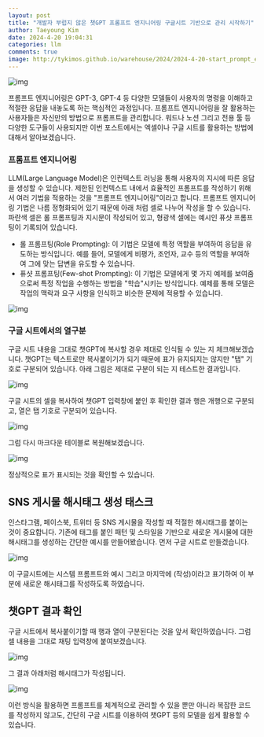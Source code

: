 ```yaml
---
layout: post
title: "개발자 부럽지 않은 챗GPT 프롬프트 엔지니어링 구글시트 기반으로 관리 시작하기"
author: Taeyoung Kim
date: 2024-4-20 19:04:31
categories: llm
comments: true
image: http://tykimos.github.io/warehouse/2024/2024-4-20-start_prompt_engineering_management_based_on_google_sheets_that_developers_will_envy_title_001.jpg
---
```


![img](http://tykimos.github.io/warehouse/2024/2024-4-20-start_prompt_engineering_management_based_on_google_sheets_that_developers_will_envy_title_001.jpg)

프롬프트 엔지니어링은 GPT-3, GPT-4 등 다양한 모델들이 사용자의 명령을 이해하고 적절한 응답을 내놓도록 하는 핵심적인 과정입니다. 프롬프트 엔지니어링을 잘 활용하는 사용자들은 자신만의 방법으로 프롬프트을 관리합니다. 워드나 노션 그리고 전용 툴 등 다양한 도구들이 사용되지만 이번 포스트에서는 엑셀이나 구글 시트를 활용하는 방법에 대해서 알아보겠습니다.

### 프롬프트 엔지니어링

LLM(Large Language Model)은 인컨텍스트 러닝을 통해 사용자의 지시에 따른 응답을 생성할 수 있습니다. 제한된 인컨텍스트 내에서 효율적인 프롬프트를 작성하기 위해서 여러 기법을 적용하는 것을 "프롬프트 엔지니어링"이라고 합니다. 프롬프트 엔지니어링 기법은 나름 정형화되어 있기 때문에 아래 처럼 셀로 나누어 작성을 할 수 있습니다. 파란색 셀은 롤 프롬프팅과 지시문이 작성되어 있고, 형광색 셀에는 예시인 퓨샷 프롬프팅이 기록되어 있습니다. 

* 롤 프롬프팅(Role Prompting): 이 기법은 모델에 특정 역할을 부여하여 응답을 유도하는 방식입니다. 예를 들어, 모델에게 비평가, 조언자, 교수 등의 역할을 부여하여 그에 맞는 답변을 유도할 수 있습니다.
* 퓨샷 프롬프팅(Few-shot Prompting): 이 기법은 모델에게 몇 가지 예제를 보여줌으로써 특정 작업을 수행하는 방법을 "학습"시키는 방식입니다. 예제를 통해 모델은 작업의 맥락과 요구 사항을 인식하고 비슷한 문제에 적용할 수 있습니다.

![img](http://tykimos.github.io/warehouse/2024/2024-4-20-start_prompt_engineering_management_based_on_google_sheets_that_developers_will_envy_000.jpg)

### 구글 시트에서의 열구분

구글 시트 내용을 그대로 챗GPT에 복사할 경우 제대로 인식될 수 있는 지 체크해보겠습니다. 챗GPT는 텍스트로만 복사붙이기가 되기 때문에 표가 유지되지는 않지만 "탭" 기호로 구분되어 있습니다. 아래 그림은 제대로 구분이 되는 지 테스트한 결과입니다. 

![img](http://tykimos.github.io/warehouse/2024/2024-4-20-start_prompt_engineering_management_based_on_google_sheets_that_developers_will_envy_001.jpg)

구글 시트의 셀을 복사하여 챗GPT 입력창에 붙인 후 확인한 결과 행은 개행으로 구분되고, 열은 탭 기호로 구분되어 있습니다. 

![img](http://tykimos.github.io/warehouse/2024/2024-4-20-start_prompt_engineering_management_based_on_google_sheets_that_developers_will_envy_002.jpg)

그럼 다시 마크다운 테이블로 복원해보겠습니다. 

![img](http://tykimos.github.io/warehouse/2024/2024-4-20-start_prompt_engineering_management_based_on_google_sheets_that_developers_will_envy_003.jpg)

정상적으로 표가 표시되는 것을 확인할 수 있습니다. 

## SNS 게시물 해시태그 생성 태스크

인스타그램, 페이스북, 트위터 등 SNS 게시물을 작성할 때 적절한 해시태그를 붙이는 것이 중요합니다. 기존에 태그를 붙인 패턴 및 스타일을 기반으로 새로운 게시물에 대한 해시태그를 생성하는 간단한 예시를 만들어봤습니다. 먼저 구글 시트로 만들겠습니다.

![img](http://tykimos.github.io/warehouse/2024/2024-4-20-start_prompt_engineering_management_based_on_google_sheets_that_developers_will_envy_004.jpg)

이 구글시트에는 시스템 프롬프트와 예시 그리고 마지막에 (작성)이라고 표기하여 이 부분에 새로운 해시태그를 작성하도록 하였습니다. 

## 챗GPT 결과 확인

구글 시트에서 복사붙이기할 때 행과 열이 구분된다는 것을 앞서 확인하였습니다. 그럼 셀 내용을 그대로 채팅 입력창에 붙여보겠습니다. 

![img](http://tykimos.github.io/warehouse/2024/2024-4-20-start_prompt_engineering_management_based_on_google_sheets_that_developers_will_envy_005.jpg)

그 결과 아래처럼 해시태그가 작성됩니다. 

![img](http://tykimos.github.io/warehouse/2024/2024-4-20-start_prompt_engineering_management_based_on_google_sheets_that_developers_will_envy_006.jpg)

이런 방식을 활용하면 프롬프트를 체계적으로 관리할 수 있을 뿐만 아니라 복잡한 코드를 작성하지 않고도, 간단히 구글 시트를 이용하여 챗GPT 등의 모델을 쉽게 활용할 수 있습니다. 